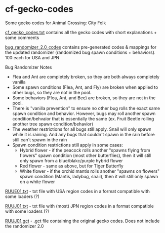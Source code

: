 # cf-gecko-codes
Some gecko codes for Animal Crossing: City Folk

[cf_gecko_codes.txt](cf_gecko_codes.txt) contains all the gecko codes with short explanations + some comments

[bug_randomizer_2.0_codes](bug_randomizer_2.0_codes) contains pre-generated codes & mappings for the updated randomizer (randomized bug spawn conditions + behaviors). 100 each for USA and JPN

Bug Randomizer Notes
- Flea and Ant are completely broken, so they are both always completely vanilla
- Some spawn conditions (Flea, Ant, and Fly) are broken when applied to other bugs, so they are not in the pool.
- Some behaviors (Flea, Ant, and Bee) are broken, so they are not in the pool.
- There is "vanilla prevention" to ensure no other bug rolls the exact same spawn condition and behavior. However, bugs may roll another spawn condition/behvaior that is essentially the same (ex. Fruit Beetle rolling another tree spawn condition/behavior)
- The weather restrictions for all bugs still apply. Snail will only spawn while it is raining. And any bugs that couldn't spawn in the rain before still can't spawn in the rain
- Spawn condition restrictions still apply in some cases:
  - Hybrid flower - if the peacock rolls another "spawns flying from flowers" spawn condition (most other butterflies), then it will still only spawn from a blue/blakc/purple hybrid flower
  - Red flower - same as above, but for Tiger Butterfly
  - White flower - if the orchid mantis rolls another "spawns on flowers" spawn condition (Mantis, ladybug, snail), then it will still only spawn on a white flower

[RUUE01.txt](RUUE01.txt) - txt file with USA region codes in a format compatible with some loaders (?)

[RUUJ01.txt](RUUJ01.txt) - txt file with (most) JPN region codes in a format compatible with some loaders (?)

[RUUJ01.gct](RUUJ01.gct) - .gct file containing the original gecko codes. Does not include the randomizer 2.0
